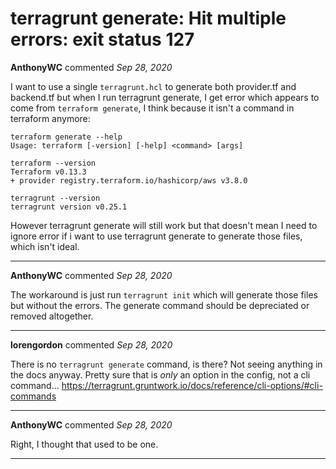 # terragrunt generate: Hit multiple errors: exit status 127

**AnthonyWC** commented *Sep 28, 2020*

I want to use a single `terragrunt.hcl` to generate both provider.tf and backend.tf but when I run terragrunt generate, I get error which appears to come from `terraform generate`, I think because it isn't a command in terraform anymore:

```
terraform generate --help 
Usage: terraform [-version] [-help] <command> [args]
```

```
terraform --version                                                              
Terraform v0.13.3
+ provider registry.terraform.io/hashicorp/aws v3.8.0

terragrunt --version
terragrunt version v0.25.1
```

However terragrunt generate will still work but that doesn't mean I need to ignore error if i want to use terragrunt generate to generate those files, which isn't ideal.
<br />
***


**AnthonyWC** commented *Sep 28, 2020*

The workaround is just run `terragrunt init` which will generate those files but without the errors.  The generate command should be depreciated or removed altogether.
***

**lorengordon** commented *Sep 28, 2020*

There is no `terragrunt generate` command, is there? Not seeing anything in the docs anyway. Pretty sure that is _only_ an option in the config, not a cli command... https://terragrunt.gruntwork.io/docs/reference/cli-options/#cli-commands
***

**AnthonyWC** commented *Sep 28, 2020*

Right, I thought that used to be one.
***

